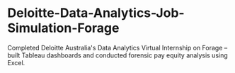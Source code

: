 # Deloitte-Data-Analytics-Job-Simulation-Forage
Completed Deloitte Australia's Data Analytics Virtual Internship on Forage – built Tableau dashboards and conducted forensic pay equity analysis using Excel.
